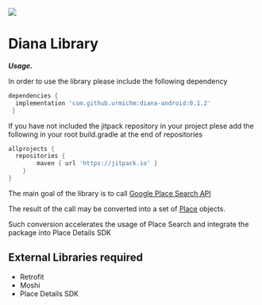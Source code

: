 [![](https://jitpack.io/v/urmichm/diana-android.svg)](https://jitpack.io/#urmichm/diana-android)

# Diana Library

_**Usage.**_

In order to use the library please include the following dependency
```gradle
dependencies {
  implementation 'com.github.urmichm:diana-android:0.1.2'
 }
```

If you have not included the jitpack repository in your project plese add the following in your root build.gradle at the end of repositories
```gradle
allprojects {
  repositories {
		maven { url 'https://jitpack.io' }
	}
}
```

The main goal of the library is to call [Google Place Search API](https://developers.google.com/maps/documentation/places/web-service/search#PlaceSearchRequests)

The result of the call may be converted into a set of [Place](https://developers.google.com/maps/documentation/places/android-sdk/reference/com/google/android/libraries/places/api/model/Place)
objects.

Such conversion accelerates the usage of Place Search and integrate the package into Place Details SDK

## External Libraries required
* Retrofit
* Moshi
* Place Details SDK

